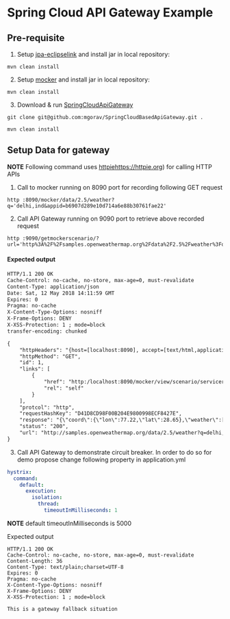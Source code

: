 # Spring Cloud API Gateway Example

## Pre-requisite

1. Setup [jpa-eclipselink](https://github.com/mgorav/jpa-eclipselink) and install jar in local repository:
```
mvn clean install 
```

2. Setup [mocker](https://github.com/mgorav/Mocker) and install jar in local repository:
```
mvn clean install 
```

3. Download & run [SpringCloudApiGateway](https://github.com/mgorav/SpringCloudBasedApiGateway)

```
git clone git@github.com:mgorav/SpringCloudBasedApiGateway.git .

mvn clean install
```

## Setup Data for gateway

**NOTE** Following command uses [httpie]()https://httpie.org) for calling HTTP APIs

1. Call to mocker running on 8090 port for recording following GET request

```
http :8090/mocker/data/2.5/weather?q='delhi,ind&appid=b6907d289e10d714a6e88b30761fae22'
```

2. Call API Gateway running on 9090 port to retrieve above recorded request

```
http :9090/getmockerscenario/?url='http%3A%2F%2Fsamples.openweathermap.org%2Fdata%2F2.5%2Fweather%3Fq%3Ddelhi%2Cind%26appid%3Db6907d289e10d714a6e88b30761fae22'
```

#### Expected output

``` xml
HTTP/1.1 200 OK
Cache-Control: no-cache, no-store, max-age=0, must-revalidate
Content-Type: application/json
Date: Sat, 12 May 2018 14:11:59 GMT
Expires: 0
Pragma: no-cache
X-Content-Type-Options: nosniff
X-Frame-Options: DENY
X-XSS-Protection: 1 ; mode=block
transfer-encoding: chunked

{
    "httpHeaders": "{host=[localhost:8090], accept=[text/html,application/xhtml+xml,application/xml;q=0.9,*/*;q=0.8], upgrade-insecure-requests=[1], cookie=[JSESSIONID.00f59fcc=node05p9x2wen0bg8ghilh3tuflhc2.node0; _ga=GA1.1.1917776611.1522441586; iconSize=32x32; jenkins-timestamper-offset=-7200000], user-agent=[Mozilla/5.0 (Macintosh; Intel Mac OS X 10_12_4) AppleWebKit/603.1.30 (KHTML, like Gecko) Version/10.1 Safari/603.1.30], accept-language=[en-us], accept-encoding=[gzip, deflate], connection=[keep-alive]}",
    "httpMethod": "GET",
    "id": 1,
    "links": [
        {
            "href": "http:/localhost:8090/mocker/view/scenario/servicerequestresponse1",
            "rel": "self"
        }
    ],
    "protcol": "http",
    "requestHashKey": "D41D8CD98F00B204E9800998ECF8427E",
    "response": "{\"coord\":{\"lon\":77.22,\"lat\":28.65},\"weather\":[{\"id\":721,\"main\":\"Haze\",\"description\":\"haze\",\"icon\":\"50d\"}],\"base\":\"stations\",\"main\":{\"temp\":38,\"pressure\":1002,\"humidity\":25,\"temp_min\":38,\"temp_max\":38},\"visibility\":4000,\"wind\":{\"speed\":12.9,\"deg\":180,\"gust\":18},\"clouds\":{\"all\":75},\"dt\":1526122800,\"sys\":{\"type\":1,\"id\":7809,\"message\":0.0091,\"country\":\"IN\",\"sunrise\":1526083322,\"sunset\":1526131995},\"id\":1273294,\"name\":\"Delhi\",\"cod\":200}",
    "status": "200",
    "url": "http://samples.openweathermap.org/data/2.5/weather?q=delhi,ind&appid=b6907d289e10d714a6e88b30761fae22"
}
```

3. Call API Gateway to demonstrate circuit breaker. In order to do so for demo propose change following property in 
application.yml

``` yaml
hystrix:
  command:
    default:
      execution:
        isolation:
          thread:
            timeoutInMilliseconds: 1
```

**NOTE** default timeoutInMilliseconds is 5000

Expected output
```
HTTP/1.1 200 OK
Cache-Control: no-cache, no-store, max-age=0, must-revalidate
Content-Length: 36
Content-Type: text/plain;charset=UTF-8
Expires: 0
Pragma: no-cache
X-Content-Type-Options: nosniff
X-Frame-Options: DENY
X-XSS-Protection: 1 ; mode=block

This is a gateway fallback situation
```
